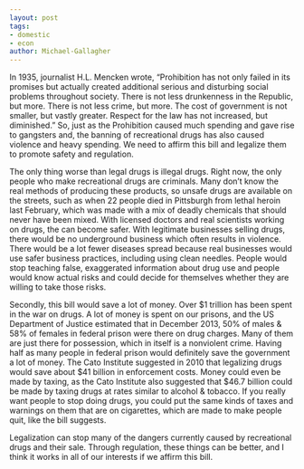 ```yaml
---
layout: post
tags:
- domestic
- econ
author: Michael-Gallagher
---
```

In 1935, journalist H.L. Mencken wrote, “Prohibition has not only failed in its promises but actually created additional serious and disturbing social problems throughout society.  There is not less drunkenness in the Republic, but more.  There is not less crime, but more.  The cost of government is not smaller, but vastly greater.  Respect for the law has not increased, but diminished.”  So, just as the Prohibition caused much spending and gave rise to gangsters and, the banning of recreational drugs has also caused violence and heavy spending.  We need to affirm this bill and legalize them to promote safety and regulation.

The only thing worse than legal drugs is illegal drugs.  Right now, the only people who make recreational drugs are criminals.  Many don’t know the real methods of producing these products, so unsafe drugs are available on the streets, such as when 22 people died in Pittsburgh from lethal heroin last February, which was made with a mix of deadly chemicals that should never have been mixed.  With licensed doctors and real scientists working on drugs, the can become safer.  With legitimate businesses selling drugs, there would be no underground business which often results in violence.  There would be a lot fewer diseases spread because real businesses would use safer business practices, including using clean needles.  People would stop teaching false, exaggerated information about drug use and people would know actual risks and could decide for themselves whether they are willing to take those risks.

Secondly, this bill would save a lot of money.  Over $1 trillion has been spent in the war on drugs.  A lot of money is spent on our prisons, and the US Department of Justice estimated that in December 2013, 50% of males & 58% of females in federal prison were there on drug charges.  Many of them are just there for possession, which in itself is a nonviolent crime.  Having half as many people in federal prison would definitely save the government a lot of money.  The Cato Institute suggested in 2010 that legalizing drugs would save about $41 billion in enforcement costs.  Money could even be made by taxing, as the Cato Institute also suggested that $46.7 billion could be made by taxing drugs at rates similar to alcohol & tobacco.  If you really want people to stop doing drugs, you could put the same kinds of taxes and warnings on them that are on cigarettes, which are made to make people quit, like the bill suggests.

Legalization can stop many of the dangers currently caused by recreational drugs and their sale.  Through regulation, these things can be better, and I think it works in all of our interests if we affirm this bill.

